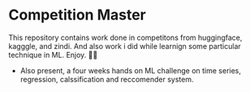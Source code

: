# Competition Master
This repository contains work done in competitons from huggingface, kagggle, and zindi. And also work i did while learnign some particular technique in ML.
Enjoy. 🫡🫡
- Also present, a four weeks hands on ML challenge on time series, regression, calssification and reccomender system.

